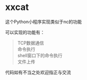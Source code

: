 # xxcat
这个Python小程序实现类似于nc的功能

可以实现的功能有：
>TCP数据通信  
>命令执行  
>shell窗口下的命令执行  
>文件上传  
                

代码如有不当之处欢迎指正与交流
                
